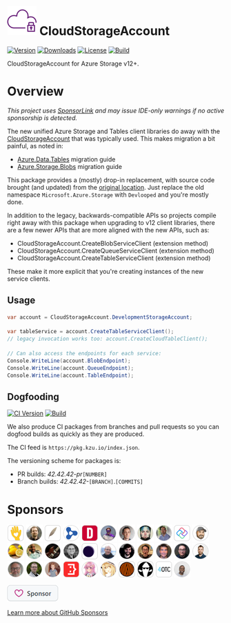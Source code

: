 ![Icon](https://raw.githubusercontent.com/devlooped/CloudStorageAccount/main/assets/img/icon-32.png) CloudStorageAccount
============

[![Version](https://img.shields.io/nuget/v/Devlooped.CloudStorageAccount.svg?color=royalblue)](https://www.nuget.org/packages/Devlooped.CloudStorageAccount) 
[![Downloads](https://img.shields.io/nuget/dt/Devlooped.CloudStorageAccount.svg?color=green)](https://www.nuget.org/packages/Devlooped.CloudStorageAccount) 
[![License](https://img.shields.io/github/license/devlooped/CloudStorageAccount.svg?color=blue)](https://github.com/devlooped/CloudStorageAccount/blob/main/license.txt) 
[![Build](https://github.com/devlooped/CloudStorageAccount/workflows/build/badge.svg?branch=main)](https://github.com/devlooped/CloudStorageAccount/actions)

CloudStorageAccount for Azure Storage v12+.

# Overview
<!-- #Overview -->
<!-- include https://github.com/devlooped/.github/raw/main/sponsorlink.md -->
*This project uses [SponsorLink](https://github.com/devlooped#sponsorlink) 
and may issue IDE-only warnings if no active sponsorship is detected.*

<!-- https://github.com/devlooped/.github/raw/main/sponsorlink.md -->
The new unified Azure Storage and Tables client libraries do away with the 
[CloudStorageAccount](https://docs.microsoft.com/en-us/dotnet/api/microsoft.azure.storage.cloudstorageaccount?view=azure-dotnet) 
that was typically used. This makes migration a bit painful, as noted in:

* [Azure.Data.Tables](https://github.com/Azure/azure-sdk-for-net/blob/main/sdk/tables/Azure.Data.Tables/MigrationGuide.md) migration guide
* [Azure.Storage.Blobs](https://github.com/Azure/azure-sdk-for-net/blob/main/sdk/storage/Azure.Storage.Blobs/AzureStorageNetMigrationV12.md) migration guide

This package provides a (mostly) drop-in replacement, with source code brought (and updated) 
from the [original location](https://github.com/Azure/azure-storage-net/blob/master/Lib/Common/CloudStorageAccount.cs).
Just replace the old namespace `Microsoft.Azure.Storage` with `Devlooped` and you're mostly done.

In addition to the legacy, backwards-compatible APIs so projects compile right away with this 
package when upgrading to v12 client libraries, there are a few newer APIs that are more aligned 
with the new APIs, such as:

* CloudStorageAccount.CreateBlobServiceClient (extension method)
* CloudStorageAccount.CreateQueueServiceClient (extension method)
* CloudStorageAccount.CreateTableServiceClient (extension method)

These make it more explicit that you're creating instances of the new service clients.

## Usage

```csharp
var account = CloudStorageAccount.DevelopmentStorageAccount;

var tableService = account.CreateTableServiceClient();
// legacy invocation works too: account.CreateCloudTableClient();

// Can also access the endpoints for each service:
Console.WriteLine(account.BlobEndpoint);
Console.WriteLine(account.QueueEndpoint);
Console.WriteLine(account.TableEndpoint);
```
<!-- #Overview -->

## Dogfooding

[![CI Version](https://img.shields.io/endpoint?url=https://shields.kzu.io/vpre/Devlooped.CloudStorageAccount/main&label=nuget.ci&color=brightgreen)](https://pkg.kzu.io/index.json)
[![Build](https://github.com/devlooped/CloudStorageAccount/workflows/build/badge.svg?branch=main)](https://github.com/devlooped/CloudStorageAccount/actions)

We also produce CI packages from branches and pull requests so you can dogfood builds as quickly as they are produced. 

The CI feed is `https://pkg.kzu.io/index.json`. 

The versioning scheme for packages is:

- PR builds: *42.42.42-pr*`[NUMBER]`
- Branch builds: *42.42.42-*`[BRANCH]`.`[COMMITS]`


<!-- include https://github.com/devlooped/sponsors/raw/main/footer.md -->
# Sponsors 

<!-- sponsors.md -->
[![Clarius Org](https://raw.githubusercontent.com/devlooped/sponsors/main/.github/avatars/clarius.png "Clarius Org")](https://github.com/clarius)
[![Kirill Osenkov](https://raw.githubusercontent.com/devlooped/sponsors/main/.github/avatars/KirillOsenkov.png "Kirill Osenkov")](https://github.com/KirillOsenkov)
[![MFB Technologies, Inc.](https://raw.githubusercontent.com/devlooped/sponsors/main/.github/avatars/MFB-Technologies-Inc.png "MFB Technologies, Inc.")](https://github.com/MFB-Technologies-Inc)
[![Torutek](https://raw.githubusercontent.com/devlooped/sponsors/main/.github/avatars/torutek-gh.png "Torutek")](https://github.com/torutek-gh)
[![DRIVE.NET, Inc.](https://raw.githubusercontent.com/devlooped/sponsors/main/.github/avatars/drivenet.png "DRIVE.NET, Inc.")](https://github.com/drivenet)
[![Keith Pickford](https://raw.githubusercontent.com/devlooped/sponsors/main/.github/avatars/Keflon.png "Keith Pickford")](https://github.com/Keflon)
[![Thomas Bolon](https://raw.githubusercontent.com/devlooped/sponsors/main/.github/avatars/tbolon.png "Thomas Bolon")](https://github.com/tbolon)
[![Kori Francis](https://raw.githubusercontent.com/devlooped/sponsors/main/.github/avatars/kfrancis.png "Kori Francis")](https://github.com/kfrancis)
[![Toni Wenzel](https://raw.githubusercontent.com/devlooped/sponsors/main/.github/avatars/twenzel.png "Toni Wenzel")](https://github.com/twenzel)
[![Uno Platform](https://raw.githubusercontent.com/devlooped/sponsors/main/.github/avatars/unoplatform.png "Uno Platform")](https://github.com/unoplatform)
[![Dan Siegel](https://raw.githubusercontent.com/devlooped/sponsors/main/.github/avatars/dansiegel.png "Dan Siegel")](https://github.com/dansiegel)
[![Reuben Swartz](https://raw.githubusercontent.com/devlooped/sponsors/main/.github/avatars/rbnswartz.png "Reuben Swartz")](https://github.com/rbnswartz)
[![Jacob Foshee](https://raw.githubusercontent.com/devlooped/sponsors/main/.github/avatars/jfoshee.png "Jacob Foshee")](https://github.com/jfoshee)
[![](https://raw.githubusercontent.com/devlooped/sponsors/main/.github/avatars/Mrxx99.png "")](https://github.com/Mrxx99)
[![Eric Johnson](https://raw.githubusercontent.com/devlooped/sponsors/main/.github/avatars/eajhnsn1.png "Eric Johnson")](https://github.com/eajhnsn1)
[![Ix Technologies B.V.](https://raw.githubusercontent.com/devlooped/sponsors/main/.github/avatars/IxTechnologies.png "Ix Technologies B.V.")](https://github.com/IxTechnologies)
[![David JENNI](https://raw.githubusercontent.com/devlooped/sponsors/main/.github/avatars/davidjenni.png "David JENNI")](https://github.com/davidjenni)
[![Jonathan ](https://raw.githubusercontent.com/devlooped/sponsors/main/.github/avatars/Jonathan-Hickey.png "Jonathan ")](https://github.com/Jonathan-Hickey)
[![Charley Wu](https://raw.githubusercontent.com/devlooped/sponsors/main/.github/avatars/akunzai.png "Charley Wu")](https://github.com/akunzai)
[![Jakob Tikjøb Andersen](https://raw.githubusercontent.com/devlooped/sponsors/main/.github/avatars/jakobt.png "Jakob Tikjøb Andersen")](https://github.com/jakobt)
[![Seann Alexander](https://raw.githubusercontent.com/devlooped/sponsors/main/.github/avatars/seanalexander.png "Seann Alexander")](https://github.com/seanalexander)
[![Tino Hager](https://raw.githubusercontent.com/devlooped/sponsors/main/.github/avatars/tinohager.png "Tino Hager")](https://github.com/tinohager)
[![Mark Seemann](https://raw.githubusercontent.com/devlooped/sponsors/main/.github/avatars/ploeh.png "Mark Seemann")](https://github.com/ploeh)
[![Ken Bonny](https://raw.githubusercontent.com/devlooped/sponsors/main/.github/avatars/KenBonny.png "Ken Bonny")](https://github.com/KenBonny)
[![Simon Cropp](https://raw.githubusercontent.com/devlooped/sponsors/main/.github/avatars/SimonCropp.png "Simon Cropp")](https://github.com/SimonCropp)
[![agileworks-eu](https://raw.githubusercontent.com/devlooped/sponsors/main/.github/avatars/agileworks-eu.png "agileworks-eu")](https://github.com/agileworks-eu)
[![sorahex](https://raw.githubusercontent.com/devlooped/sponsors/main/.github/avatars/sorahex.png "sorahex")](https://github.com/sorahex)
[![Zheyu Shen](https://raw.githubusercontent.com/devlooped/sponsors/main/.github/avatars/arsdragonfly.png "Zheyu Shen")](https://github.com/arsdragonfly)
[![Vezel](https://raw.githubusercontent.com/devlooped/sponsors/main/.github/avatars/vezel-dev.png "Vezel")](https://github.com/vezel-dev)
[![ChilliCream](https://raw.githubusercontent.com/devlooped/sponsors/main/.github/avatars/ChilliCream.png "ChilliCream")](https://github.com/ChilliCream)
[![4OTC](https://raw.githubusercontent.com/devlooped/sponsors/main/.github/avatars/4OTC.png "4OTC")](https://github.com/4OTC)
[![Vincent Limo](https://raw.githubusercontent.com/devlooped/sponsors/main/.github/avatars/v-limo.png "Vincent Limo")](https://github.com/v-limo)


<!-- sponsors.md -->

[![Sponsor this project](https://raw.githubusercontent.com/devlooped/sponsors/main/sponsor.png "Sponsor this project")](https://github.com/sponsors/devlooped)
&nbsp;

[Learn more about GitHub Sponsors](https://github.com/sponsors)

<!-- https://github.com/devlooped/sponsors/raw/main/footer.md -->

